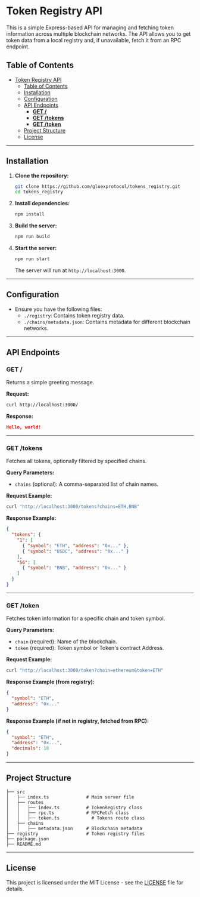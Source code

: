 # Token Registry API

This is a simple Express-based API for managing and fetching token information across multiple blockchain networks. The API allows you to get token data from a local registry and, if unavailable, fetch it from an RPC endpoint.

## Table of Contents
- [Token Registry API](#token-registry-api)
  - [Table of Contents](#table-of-contents)
  - [Installation](#installation)
  - [Configuration](#configuration)
  - [API Endpoints](#api-endpoints)
    - [**GET /**](#get-)
    - [**GET /tokens**](#get-tokens)
    - [**GET /token**](#get-token)
  - [Project Structure](#project-structure)
  - [License](#license)

---

## Installation

1. **Clone the repository:**
   ```bash
   git clone https://github.com/gluexprotocol/tokens_registry.git
   cd tokens_registry
   ```

2. **Install dependencies:**
   ```bash
   npm install
   ```

3. **Build the server:**
   ```bash
   npm run build
   ```

4. **Start the server:**
   ```bash
   npm run start
   ```
   The server will run at `http://localhost:3000`.

---

## Configuration

- Ensure you have the following files:
  - `./registry`: Contains token registry data.
  - `./chains/metadata.json`: Contains metadata for different blockchain networks.

---

## API Endpoints

### **GET /**
Returns a simple greeting message.

**Request:**
```bash
curl http://localhost:3000/
```

**Response:**
```json
Hello, world!
```

---

### **GET /tokens**
Fetches all tokens, optionally filtered by specified chains.

**Query Parameters:**
- `chains` (optional): A comma-separated list of chain names.

**Request Example:**
```bash
curl "http://localhost:3000/tokens?chains=ETH,BNB"
```

**Response Example:**
```json
{
  "tokens": {
    "1": [
      { "symbol": "ETH", "address": "0x..." },
      { "symbol": "USDC", "address": "0x..." }
    ],
    "56": [
      { "symbol": "BNB", "address": "0x..." }
    ]
  }
}
```

---

### **GET /token**
Fetches token information for a specific chain and token symbol.

**Query Parameters:**
- `chain` (required): Name of the blockchain.
- `token` (required): Token symbol or Token's contract Address.

**Request Example:**
```bash
curl "http://localhost:3000/token?chain=ethereum&token=ETH"
```

**Response Example (from registry):**
```json
{
  "symbol": "ETH",
  "address": "0x..."
}
```

**Response Example (if not in registry, fetched from RPC):**
```json
{
  "symbol": "ETH",
  "address": "0x...",
  "decimals": 18
}
```


---

## Project Structure

```
├── src
│   ├── index.ts              # Main server file
│   ├── routes
│   │   ├── index.ts          # TokenRegistry class
│   │   ├── rpc.ts            # RPCFetch class
│   │   ├── token.ts            # Tokens route class
│   ├── chains
│   │   ├── metadata.json     # Blockchain metadata
├── registry                  # Token registry files
├── package.json
├── README.md
```

---

## License

This project is licensed under the MIT License - see the [LICENSE](LICENSE) file for details.